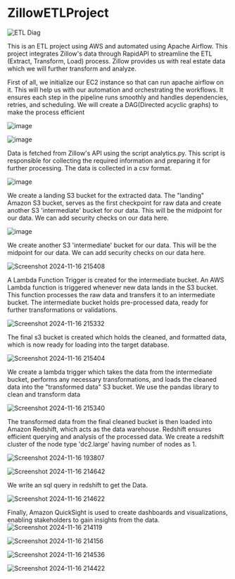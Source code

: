# ZillowETLProject

![ETL Diag](https://github.com/user-attachments/assets/7fc083bf-3637-4242-834a-21c406c2436a)

This is an ETL project using AWS and automated using Apache Airflow.
This project integrates Zillow's data through RapidAPI to streamline the ETL (Extract, Transform, Load) process. Zillow provides us with real estate data which we will further transform and analyze.


First of all, we initialize our EC2 instance so that can run apache airflow on it. This will help us with our automation and orchestrating the workflows. It ensures each step in the pipeline runs smoothly and handles dependencies, retries, and scheduling. We will create a DAG(Directed acyclic graphs) to make the process efficient  

![image](https://github.com/user-attachments/assets/f20e451d-2b1e-4077-9420-c5d8731335ef)



![image](https://github.com/user-attachments/assets/94e6b18b-f9ef-46d7-8274-7795f899cf41)



Data is fetched from Zillow's API using the script analytics.py. This script is responsible for collecting the required information and preparing it for further processing. The data is collected in a csv format.
   
![image](https://github.com/user-attachments/assets/9dbab9f4-30aa-492e-aa4b-59072a277717)



We create a landing S3 bucket for the extracted data. The "landing" Amazon S3 bucket, serves as the first checkpoint for raw data
and 
create another S3 'intermediate' bucket for our data. This will be the midpoint for our data. We can add security checks on our data here.


 ![image](https://github.com/user-attachments/assets/0bdc787d-13b8-489e-854d-cad2173d695d)



We create another S3 'intermediate' bucket for our data. This will be the midpoint for our data. We can add security checks on our data here.

![Screenshot 2024-11-16 215408](https://github.com/user-attachments/assets/e42db1a4-028b-4f37-8def-c29e962c5d61)

  
A Lambda Function Trigger is created for the intermediate bucket.
An AWS Lambda function is triggered whenever new data lands in the S3 bucket. This function processes the raw data and transfers it to an intermediate bucket. The intermediate bucket holds pre-processed data, ready for further transformations or validations.

![Screenshot 2024-11-16 215332](https://github.com/user-attachments/assets/7aedafe8-f0ec-4425-a31d-1dc9389d0fb2)


The final s3 bucket is created which holds the cleaned, and formatted data, which is now ready for loading into the target database.

![Screenshot 2024-11-16 215404](https://github.com/user-attachments/assets/c69e2f00-f69b-4e9f-9df3-656973e68ad1)

We create a lambda trigger which takes the data from the intermediate bucket, performs any necessary transformations, and loads the cleaned data into the "transformed data" S3 bucket. We use the pandas library to clean and transform data

![Screenshot 2024-11-16 215340](https://github.com/user-attachments/assets/7a59bde9-5210-4eda-9d78-f92d44a61364)

The transformed data from the final cleaned bucket is then loaded into Amazon Redshift, which acts as the data warehouse. Redshift ensures efficient querying and analysis of the processed data. We create a redshift cluster of the node type 'dc2.large' having number of nodes as 1.


![Screenshot 2024-11-16 193807](https://github.com/user-attachments/assets/f2250eae-1e0f-4f21-bbce-a85c4ac5e384)

![Screenshot 2024-11-16 214642](https://github.com/user-attachments/assets/728c8b1b-1959-4247-bed0-a3867d2983c4)

We write an sql query in redshift to get the Data.

![Screenshot 2024-11-16 214622](https://github.com/user-attachments/assets/673d0f5e-f8e1-40dc-8be2-242ef8ffb158)

Finally, Amazon QuickSight is used to create dashboards and visualizations, enabling stakeholders to gain insights from the data.
![Screenshot 2024-11-16 214119](https://github.com/user-attachments/assets/5fb9be1f-9c60-4cba-adc7-a63b8635c087)

![Screenshot 2024-11-16 214156](https://github.com/user-attachments/assets/6e65acc0-e31e-4613-a81c-18fba0467840)

![Screenshot 2024-11-16 214536](https://github.com/user-attachments/assets/b104f6dc-cd23-4c33-b997-0639ff29ddf7)

![Screenshot 2024-11-16 214422](https://github.com/user-attachments/assets/048b1042-9c05-481d-a234-50a6f9c2d0f8)











